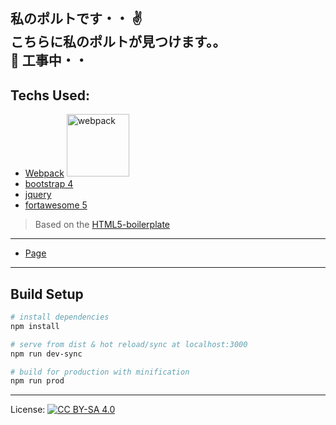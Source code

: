 <strong>私のポルトです・・</strong> :v:
<br/>
<strong>こちらに私のポルトが見つけます。。</strong>
<br/>
:construction: 工事中・・
<br/>
--

## Techs Used:

- [Webpack](https://github.com/webpack/webpack/) <img src="https://webpack.js.org/assets/icon-square-big.svg" title="webpack" alt="webpack" width="100" height="100">
- [bootstrap 4](http://getbootstrap.com)
- [jquery](http://jquery.net)
- [fortawesome 5](http://fontawesome.com)

> Based on the [HTML5-boilerplate](https://github.com/h5bp/html5-boilerplate)

---
* [Page](https://ah-salah.github.io/portfolio/)
---
## Build Setup

``` bash
# install dependencies
npm install

# serve from dist & hot reload/sync at localhost:3000
npm run dev-sync

# build for production with minification
npm run prod

```

***
License: [![CC BY-SA 4.0](https://img.shields.io/badge/License-CC%20BY--SA%204.0-lightgrey.svg "CC")](https://creativecommons.org/licenses/by-sa/4.0/)